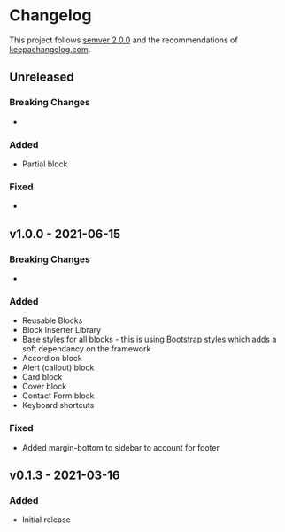 # Changelog

This project follows [semver 2.0.0](http://semver.org/spec/v2.0.0.html) and the
recommendations of [keepachangelog.com](http://keepachangelog.com/).

## Unreleased

### Breaking Changes
-

### Added
- Partial block

### Fixed
-

## v1.0.0 - 2021-06-15

### Breaking Changes
-

### Added
- Reusable Blocks
- Block Inserter Library
- Base styles for all blocks - this is using Bootstrap styles which adds a soft dependancy on the framework
- Accordion block
- Alert (callout) block
- Card block
- Cover block
- Contact Form block
- Keyboard shortcuts

### Fixed
- Added margin-bottom to sidebar to account for footer

## v0.1.3 - 2021-03-16

### Added
- Initial release
